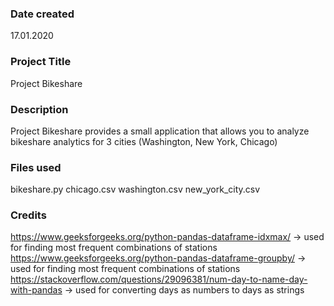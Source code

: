 ### Date created
17.01.2020

### Project Title
Project Bikeshare

### Description
Project Bikeshare provides a small application that allows you to analyze bikeshare analytics for 3 cities (Washington, New York, Chicago)

### Files used
bikeshare.py
chicago.csv
washington.csv
new_york_city.csv

### Credits
https://www.geeksforgeeks.org/python-pandas-dataframe-idxmax/ -> used for finding most frequent combinations of stations
https://www.geeksforgeeks.org/python-pandas-dataframe-groupby/ -> used for finding most frequent combinations of stations
https://stackoverflow.com/questions/29096381/num-day-to-name-day-with-pandas -> used for converting days as numbers to days as strings
